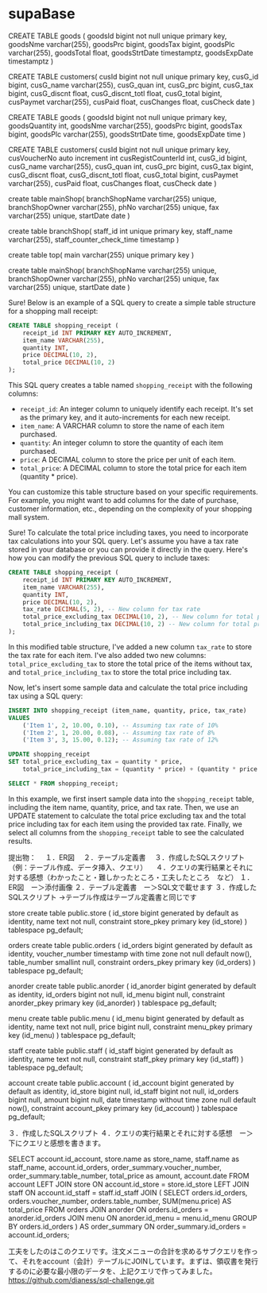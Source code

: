 # supaBase

CREATE TABLE goods (
  goodsId bigint not null unique primary key,
  goodsNme varchar(255),
  goodsPrc bigint,
  goodsTax bigint,
  goodsPlc varchar(255),
  goodsTotal float,
  goodsStrtDate timestamptz,
  goodsExpDate timestamptz
)





CREATE TABLE customers(
  cusId bigint not null unique primary key,
  cusG_id bigint,
  cusG_name varchar(255),
  cusG_quan int,
  cusG_prc bigint,
  cusG_tax bigint,
  cusG_discnt float,
  cusG_discnt_totl float,
  cusG_total bigint,
  cusPaymet varchar(255),
  cusPaid float,
  cusChanges float,
  cusCheck date
)

CREATE TABLE goods (
  goodsId bigint not null unique primary key,
  goodsQuantity int,
  goodsNme varchar(255),
  goodsPrc bigint,
  goodsTax bigint,
  goodsPlc varchar(255),
  goodsStrtDate time,
  goodsExpDate time
)



CREATE TABLE customers(
  cusId bigint not null unique primary key,
  cusVoucherNo auto increment int
  cusRegistCounterId int,
  cusG_id bigint,
  cusG_name varchar(255),
  cusG_quan int,
  cusG_prc bigint,
  cusG_tax bigint,
  cusG_discnt float,
  cusG_discnt_totl float,
  cusG_total bigint,
  cusPaymet varchar(255),
  cusPaid float,
  cusChanges float,
  cusCheck date
)



create table mainShop(
  branchShopName varchar(255) unique,
  branchShopOwner varchar(255),
  phNo varchar(255) unique,
  fax varchar(255) unique,
  startDate date
)

create table branchShop(
  staff_id int unique primary key,
  staff_name varchar(255),
  staff_counter_check_time timestamp
)

create table top(
  main varchar(255) unique primary key
)

create table mainShop(
  branchShopName varchar(255) unique,
  branchShopOwner varchar(255),
  phNo varchar(255) unique,
  fax varchar(255) unique,
  startDate date
)

Sure! Below is an example of a SQL query to create a simple table structure for a shopping mall receipt:

```sql
CREATE TABLE shopping_receipt (
    receipt_id INT PRIMARY KEY AUTO_INCREMENT,
    item_name VARCHAR(255),
    quantity INT,
    price DECIMAL(10, 2),
    total_price DECIMAL(10, 2)
);
```

This SQL query creates a table named `shopping_receipt` with the following columns:

- `receipt_id`: An integer column to uniquely identify each receipt. It's set as the primary key, and it auto-increments for each new receipt.
- `item_name`: A VARCHAR column to store the name of each item purchased.
- `quantity`: An integer column to store the quantity of each item purchased.
- `price`: A DECIMAL column to store the price per unit of each item.
- `total_price`: A DECIMAL column to store the total price for each item (quantity * price).

You can customize this table structure based on your specific requirements. For example, you might want to add columns for the date of purchase, customer information, etc., depending on the complexity of your shopping mall system.

Sure! To calculate the total price including taxes, you need to incorporate tax calculations into your SQL query. Let's assume you have a tax rate stored in your database or you can provide it directly in the query. Here's how you can modify the previous SQL query to include taxes:

```sql
CREATE TABLE shopping_receipt (
    receipt_id INT PRIMARY KEY AUTO_INCREMENT,
    item_name VARCHAR(255),
    quantity INT,
    price DECIMAL(10, 2),
    tax_rate DECIMAL(5, 2), -- New column for tax rate
    total_price_excluding_tax DECIMAL(10, 2), -- New column for total price excluding tax
    total_price_including_tax DECIMAL(10, 2) -- New column for total price including tax
);
```

In this modified table structure, I've added a new column `tax_rate` to store the tax rate for each item. I've also added two new columns: `total_price_excluding_tax` to store the total price of the items without tax, and `total_price_including_tax` to store the total price including tax.

Now, let's insert some sample data and calculate the total price including tax using a SQL query:

```sql
INSERT INTO shopping_receipt (item_name, quantity, price, tax_rate)
VALUES
    ('Item 1', 2, 10.00, 0.10), -- Assuming tax rate of 10%
    ('Item 2', 1, 20.00, 0.08), -- Assuming tax rate of 8%
    ('Item 3', 3, 15.00, 0.12); -- Assuming tax rate of 12%

UPDATE shopping_receipt
SET total_price_excluding_tax = quantity * price,
    total_price_including_tax = (quantity * price) + (quantity * price * tax_rate);

SELECT * FROM shopping_receipt;
```

In this example, we first insert sample data into the `shopping_receipt` table, including the item name, quantity, price, and tax rate. Then, we use an UPDATE statement to calculate the total price excluding tax and the total price including tax for each item using the provided tax rate. Finally, we select all columns from the `shopping_receipt` table to see the calculated results.


提出物：
　１．ER図
　２．テーブル定義書
　３．作成したSQLスクリプト（例：テーブル作成、データ挿入、クエリ）
　４．クエリの実行結果とそれに対する感想（わかったこと・難しかったところ・工夫したところ　など）
１．ER図　ー＞添付画像
２．テーブル定義書　ー＞SQL文で載せます
３．作成したSQLスクリプト ->テーブル作成はテーブル定義書と同じです
 
store
create table
  public.store (
    id_store bigint generated by default as identity,
    name text not null,
    constraint store_pkey primary key (id_store)
  ) tablespace pg_default;
 
orders
create table
  public.orders (
    id_orders bigint generated by default as identity,
    voucher_number timestamp with time zone not null default now(),
    table_number smallint null,
    constraint orders_pkey primary key (id_orders)
  ) tablespace pg_default;
 
anorder
create table
  public.anorder (
    id_anorder bigint generated by default as identity,
    id_orders bigint not null,
    id_menu bigint null,
    constraint anorder_pkey primary key (id_anorder)
  ) tablespace pg_default;
 
menu
create table
  public.menu (
    id_menu bigint generated by default as identity,
    name text not null,
    price bigint null,
    constraint menu_pkey primary key (id_menu)
  ) tablespace pg_default;
 
staff
create table
  public.staff (
    id_staff bigint generated by default as identity,
    name text not null,
    constraint staff_pkey primary key (id_staff)
  ) tablespace pg_default;
 
account
create table
  public.account (
    id_account bigint generated by default as identity,
    id_store bigint null,
    id_staff bigint not null,
    id_orders bigint null,
    amount bigint null,
    date timestamp without time zone null default now(),
    constraint account_pkey primary key (id_account)
  ) tablespace pg_default;
 
３．作成したSQLスクリプト 
４．クエリの実行結果とそれに対する感想　ー＞下にクエリと感想を書きます。
 
SELECT
  account.id_account,
  store.name as store_name,
  staff.name as staff_name,
  account.id_orders,
  order_summary.voucher_number,
  order_summary.table_number,
  total_price as amount,
  account.date
FROM
  account
LEFT JOIN
  store ON account.id_store = store.id_store
LEFT JOIN
  staff ON account.id_staff = staff.id_staff
JOIN
  (
    SELECT
      orders.id_orders,
      orders.voucher_number,
      orders.table_number,
      SUM(menu.price) AS total_price
    FROM
      orders
    JOIN
      anorder ON orders.id_orders = anorder.id_orders
    JOIN
      menu ON anorder.id_menu = menu.id_menu
    GROUP BY
      orders.id_orders
  ) AS order_summary ON order_summary.id_orders = account.id_orders;
 
工夫をしたのはこのクエリです。注文メニューの合計を求めるサブクエリを作って、それをaccount（会計）テーブルにJOINしています。まずは、領収書を発行するのに必要な最小限のデータを、上記クエリで作ってみました。
https://github.com/dianess/sql-challenge.git
